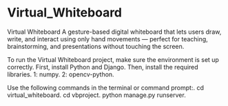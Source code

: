 # Virtual_Whiteboard
Virtual Whiteboard A gesture-based digital whiteboard that lets users draw, write, and interact using only hand movements — perfect for teaching, brainstorming, and presentations without touching the screen.

To run the Virtual Whiteboard project, make sure the environment is set up correctly. First, install Python and Django. Then, install the required libraries.
1: numpy.
2: opencv-python.

Use the following commands in the terminal or command prompt:.
cd virtual_whiteboard.
cd vbproject.
python manage.py runserver.


